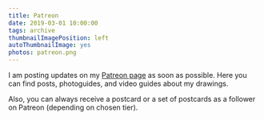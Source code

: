```yaml
---
title: Patreon
date: 2019-03-01 10:00:00
tags: archive
thumbnailImagePosition: left
autoThumbnailImage: yes
photos: patreon.png
---
```


I am posting updates on my [Patreon page](https://www.patreon.com/sacret) as soon as possible. Here you can find posts, photoguides, and video guides about my drawings.
<!-- more -->
Also, you can always receive a postcard or a set of postcards as a follower on Patreon (depending on chosen tier).
